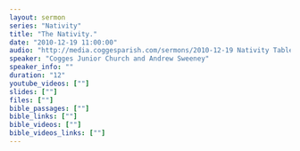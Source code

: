 ```yaml
---
layout: sermon
series: "Nativity"
title: "The Nativity."
date: "2010-12-19 11:00:00"
audio: "http://media.coggesparish.com/sermons/2010-12-19 Nativity Tableau.mp3"
speaker: "Cogges Junior Church and Andrew Sweeney"
speaker_info: ""
duration: "12"
youtube_videos: [""]
slides: [""]
files: [""]
bible_passages: [""]
bible_links: [""]
bible_videos: [""]
bible_videos_links: [""]
---
```

